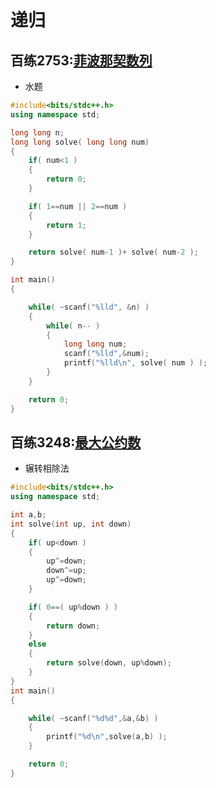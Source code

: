 # 递归



## 百练2753:[菲波那契数列](http://bailian.openjudge.cn/practice/2753)

- 水题

```cpp
#include<bits/stdc++.h>
using namespace std;

long long n;
long long solve( long long num)
{
	if( num<1 )
	{
		return 0;
	}

	if( 1==num || 2==num )
	{
		return 1;
	}

	return solve( num-1 )+ solve( num-2 );
}

int main()
{

	while( ~scanf("%lld", &n) )
	{
		while( n-- )
		{
			long long num;
			scanf("%lld",&num);
			printf("%lld\n", solve( num ) );
		}
	}

	return 0;
}
```





## 百练3248:[最大公约数](http://bailian.openjudge.cn/practice/3248)

- 辗转相除法

```cpp
#include<bits/stdc++.h>
using namespace std;

int a,b;
int solve(int up, int down)
{
	if( up<down )
	{
		up^=down;
		down^=up;
		up^=down;
	}

	if( 0==( up%down ) )
	{
		return down;
	}
	else
	{
		return solve(down, up%down);
	}
}
int main()
{

	while( ~scanf("%d%d",&a,&b) )
	{
		printf("%d\n",solve(a,b) );
	}

	return 0;
}
```

